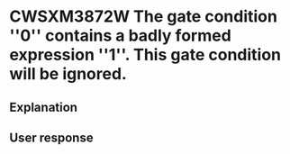 # CWSXM3872W The gate condition ''0'' contains a badly formed expression ''1''. This gate condition will be ignored.

## Explanation

## User response